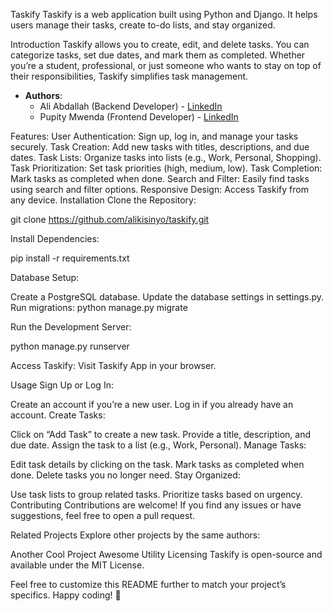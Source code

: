 Taskify
Taskify is a web application built using Python and Django. It helps users manage their tasks, create to-do lists, and stay organized.

Introduction
Taskify allows you to create, edit, and delete tasks. You can categorize tasks, set due dates, and mark them as completed. Whether you’re a student, professional, or just someone who wants to stay on top of their responsibilities, Taskify simplifies task management.

- **Authors**:
    - Ali Abdallah (Backend Developer) - [LinkedIn](https://www.linkedin.com/in/ali-abdalla-29212665/)
    - Pupity Mwenda (Frontend Developer) - [LinkedIn](https://www.linkedin.com/in/pupity-mwenda)

Features:
User Authentication: Sign up, log in, and manage your tasks securely.
Task Creation: Add new tasks with titles, descriptions, and due dates.
Task Lists: Organize tasks into lists (e.g., Work, Personal, Shopping).
Task Prioritization: Set task priorities (high, medium, low).
Task Completion: Mark tasks as completed when done.
Search and Filter: Easily find tasks using search and filter options.
Responsive Design: Access Taskify from any device.
Installation
Clone the Repository:

git clone https://github.com/alikisinyo/taskify.git

Install Dependencies:

pip install -r requirements.txt

Database Setup:

Create a PostgreSQL database.
Update the database settings in settings.py.
Run migrations:
python manage.py migrate

Run the Development Server:

python manage.py runserver

Access Taskify: Visit Taskify App in your browser.

Usage
Sign Up or Log In:

Create an account if you’re a new user.
Log in if you already have an account.
Create Tasks:

Click on “Add Task” to create a new task.
Provide a title, description, and due date.
Assign the task to a list (e.g., Work, Personal).
Manage Tasks:

Edit task details by clicking on the task.
Mark tasks as completed when done.
Delete tasks you no longer need.
Stay Organized:

Use task lists to group related tasks.
Prioritize tasks based on urgency.
Contributing
Contributions are welcome! If you find any issues or have suggestions, feel free to open a pull request.

Related Projects
Explore other projects by the same authors:

Another Cool Project
Awesome Utility
Licensing
Taskify is open-source and available under the MIT License.

Feel free to customize this README further to match your project’s specifics. Happy coding! 🚀

